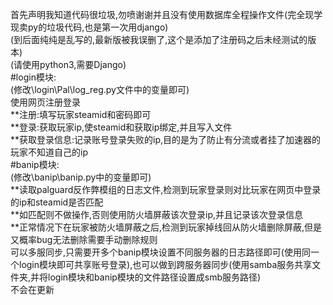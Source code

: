 首先声明我知道代码很垃圾,勿喷谢谢并且没有使用数据库全程操作文件(完全现学现卖py的垃圾代码,也是第一次用django)  
(到后面纯纯是乱写的,最新版被我误删了,这个是添加了注册码之后未经测试的版本)  
(请使用python3,需要Django)  
#login模块:  
(修改\login\Pal\log_reg.py文件中的变量即可)  
使用网页注册登录  
  **注册:填写玩家steamid和密码即可  
  **登录:获取玩家ip,使steamid和获取ip绑定,并且写入文件  
  **获取登录信息:记录账号登录失败的ip,目的是为了防止有分流或者挂了加速器的玩家不知道自己的ip  
#banip模块:  
(修改\banip\banip.py中的变量即可)  
  **读取palguard反作弊模组的日志文件,检测到玩家登录则对比玩家在网页中登录的ip和steamid是否匹配  
  **如匹配则不做操作,否则使用防火墙屏蔽该次登录ip,并且记录该次登录信息  
  **正常情况下在玩家被防火墙屏蔽之后,检测到玩家掉线回从防火墙删除屏蔽,但是又概率bug无法删除需要手动删除规则  
可以多服同步,只需要开多个banip模块设置不同服务器的日志路径即可(使用同一个login模块即可共享账号登录),也可以做到跨服务器同步(使用samba服务共享文件夹,并将login模块和banip模块的文件路径设置成smb服务路径)  
不会在更新  
